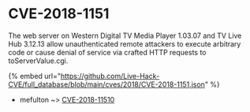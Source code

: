 # CVE-2018-1151

The web server on Western Digital TV Media Player 1.03.07 and TV Live Hub 3.12.13 allow unauthenticated remote attackers to execute arbitrary code or cause denial of service via crafted HTTP requests to toServerValue.cgi.

{% embed url="https://github.com/Live-Hack-CVE/full_database/blob/main/cves/2018/CVE-2018-1151.json" %}


* mefulton ~> [CVE-2018-11510](https://www.alice-snow.ru/2018/database/cve-2018-1151/cve-2018-11510-mefulton)